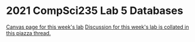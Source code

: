 # 2021 CompSci235 Lab 5 Databases

<a href="https://canvas.auckland.ac.nz/courses/60516/pages/lab-5-week-8-databases">Canvas page for this week's lab</a>
<a href="https://piazza.com/class/kqq1i9at4ag671?cid=215">Discussion for this week's lab is collated in this piazza thread.</a>
